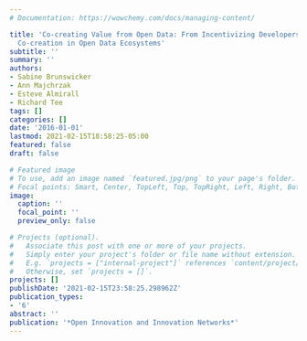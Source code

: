 ```yaml
---
# Documentation: https://wowchemy.com/docs/managing-content/

title: 'Co-creating Value from Open Data: From Incentivizing Developers to Inducing
  Co-creation in Open Data Ecosystems'
subtitle: ''
summary: ''
authors:
- Sabine Brunswicker
- Ann Majchrzak
- Esteve Almirall
- Richard Tee
tags: []
categories: []
date: '2016-01-01'
lastmod: 2021-02-15T18:58:25-05:00
featured: false
draft: false

# Featured image
# To use, add an image named `featured.jpg/png` to your page's folder.
# Focal points: Smart, Center, TopLeft, Top, TopRight, Left, Right, BottomLeft, Bottom, BottomRight.
image:
  caption: ''
  focal_point: ''
  preview_only: false

# Projects (optional).
#   Associate this post with one or more of your projects.
#   Simply enter your project's folder or file name without extension.
#   E.g. `projects = ["internal-project"]` references `content/project/deep-learning/index.md`.
#   Otherwise, set `projects = []`.
projects: []
publishDate: '2021-02-15T23:58:25.298962Z'
publication_types:
- '6'
abstract: ''
publication: '*Open Innovation and Innovation Networks*'
---
```

